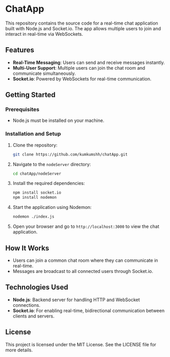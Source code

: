 # ChatApp

This repository contains the source code for a real-time chat application built with Node.js and Socket.io. The app allows multiple users to join and interact in real-time via WebSockets.

## Features
- **Real-Time Messaging**: Users can send and receive messages instantly.
- **Multi-User Support**: Multiple users can join the chat room and communicate simultaneously.
- **Socket.io**: Powered by WebSockets for real-time communication.

## Getting Started

### Prerequisites
- Node.js must be installed on your machine.

### Installation and Setup
1. Clone the repository:
    ```bash
    git clone https://github.com/kumkumshh/chatApp.git
    ```
2. Navigate to the `nodeServer` directory:
    ```bash
    cd chatApp/nodeServer
    ```
3. Install the required dependencies:
    ```bash
    npm install socket.io
    npm install nodemon
    ```
   
4. Start the application using Nodemon:
    ```bash
    nodemon ./index.js
    ```

5. Open your browser and go to `http://localhost:3000` to view the chat application.

## How It Works
- Users can join a common chat room where they can communicate in real-time.
- Messages are broadcast to all connected users through Socket.io.

## Technologies Used
- **Node.js**: Backend server for handling HTTP and WebSocket connections.
- **Socket.io**: For enabling real-time, bidirectional communication between clients and servers.

## License
This project is licensed under the MIT License. See the LICENSE file for more details.
